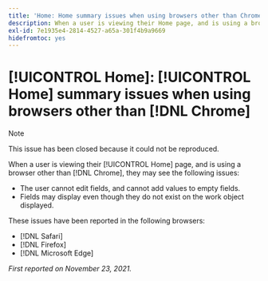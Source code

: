 ```yaml
---
title: 'Home: Home summary issues when using browsers other than Chrome'
description: When a user is viewing their Home page, and is using a browser other than Chrome, they may see the various issues.
exl-id: 7e1935e4-2814-4527-a65a-301f4b9a9669
hidefromtoc: yes
---
```

# [!UICONTROL Home]: [!UICONTROL Home] summary issues when using browsers other than [!DNL Chrome]

>[!NOTE]
>
>This issue has been closed because it could not be reproduced.


When a user is viewing their [!UICONTROL Home] page, and is using a browser other than [!DNL Chrome], they may see the following issues:

* The user cannot edit fields, and cannot add values to empty fields.
* Fields may display even though they do not exist on the work object displayed.

These issues have been reported in the following browsers:

* [!DNL Safari]
* [!DNL Firefox]
* [!DNL Microsoft Edge]

_First reported on November 23, 2021._
